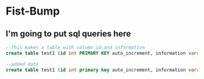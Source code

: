 # Fist-Bump

## I'm going to put sql queries here

```sql
--This makes a table with column id and information
create table test1 (id int PRIMARY KEY auto_increment, information varchar(255));

--added date
create table test1 (id int primary key auto_increment, information varchar(255), date_added varchar(255))  

```